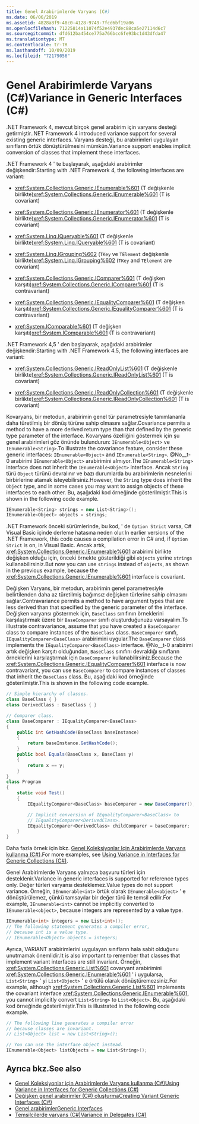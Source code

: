 ```yaml
---
title: Genel Arabirimlerde Varyans (C#)
ms.date: 06/06/2019
ms.assetid: 4828a8f9-48c0-4128-9749-7fcd6bf19a06
ms.openlocfilehash: 71225814a11074f52e4937dec88ca5e27114d6c7
ms.sourcegitcommit: dfd612ba454ce775a766bcc6fe93bc1d43dfda47
ms.translationtype: MT
ms.contentlocale: tr-TR
ms.lasthandoff: 10/09/2019
ms.locfileid: "72179056"
---
```

# <a name="variance-in-generic-interfaces-c"></a><span data-ttu-id="27e39-102">Genel Arabirimlerde Varyans (C#)</span><span class="sxs-lookup"><span data-stu-id="27e39-102">Variance in Generic Interfaces (C#)</span></span>

<span data-ttu-id="27e39-103">.NET Framework 4, mevcut birçok genel arabirim için varyans desteği getirmiştir.</span><span class="sxs-lookup"><span data-stu-id="27e39-103">.NET Framework 4 introduced variance support for several existing generic interfaces.</span></span> <span data-ttu-id="27e39-104">Varyans desteği, bu arabirimleri uygulayan sınıfların örtük dönüştürülmesini mümkün.</span><span class="sxs-lookup"><span data-stu-id="27e39-104">Variance support enables implicit conversion of classes that implement these interfaces.</span></span> 

<span data-ttu-id="27e39-105">.NET Framework 4 ' te başlayarak, aşağıdaki arabirimler değişkendir:</span><span class="sxs-lookup"><span data-stu-id="27e39-105">Starting with .NET Framework 4, the following interfaces are variant:</span></span>

- <span data-ttu-id="27e39-106"><xref:System.Collections.Generic.IEnumerable%601> (T değişkenle birlikte)</span><span class="sxs-lookup"><span data-stu-id="27e39-106"><xref:System.Collections.Generic.IEnumerable%601> (T is covariant)</span></span>

- <span data-ttu-id="27e39-107"><xref:System.Collections.Generic.IEnumerator%601> (T değişkenle birlikte)</span><span class="sxs-lookup"><span data-stu-id="27e39-107"><xref:System.Collections.Generic.IEnumerator%601> (T is covariant)</span></span>

- <span data-ttu-id="27e39-108"><xref:System.Linq.IQueryable%601> (T değişkenle birlikte)</span><span class="sxs-lookup"><span data-stu-id="27e39-108"><xref:System.Linq.IQueryable%601> (T is covariant)</span></span>

- <span data-ttu-id="27e39-109"><xref:System.Linq.IGrouping%602> (`TKey` ve `TElement` değişkenle birlikte)</span><span class="sxs-lookup"><span data-stu-id="27e39-109"><xref:System.Linq.IGrouping%602> (`TKey` and `TElement` are covariant)</span></span>

- <span data-ttu-id="27e39-110"><xref:System.Collections.Generic.IComparer%601> (T değişken karşıtı)</span><span class="sxs-lookup"><span data-stu-id="27e39-110"><xref:System.Collections.Generic.IComparer%601> (T is contravariant)</span></span>

- <span data-ttu-id="27e39-111"><xref:System.Collections.Generic.IEqualityComparer%601> (T değişken karşıtı)</span><span class="sxs-lookup"><span data-stu-id="27e39-111"><xref:System.Collections.Generic.IEqualityComparer%601> (T is contravariant)</span></span>

- <span data-ttu-id="27e39-112"><xref:System.IComparable%601> (T değişken karşıtı)</span><span class="sxs-lookup"><span data-stu-id="27e39-112"><xref:System.IComparable%601> (T is contravariant)</span></span>

<span data-ttu-id="27e39-113">.NET Framework 4,5 ' den başlayarak, aşağıdaki arabirimler değişkendir:</span><span class="sxs-lookup"><span data-stu-id="27e39-113">Starting with .NET Framework 4.5, the following interfaces are variant:</span></span>

- <span data-ttu-id="27e39-114"><xref:System.Collections.Generic.IReadOnlyList%601> (T değişkenle birlikte)</span><span class="sxs-lookup"><span data-stu-id="27e39-114"><xref:System.Collections.Generic.IReadOnlyList%601> (T is covariant)</span></span>

- <span data-ttu-id="27e39-115"><xref:System.Collections.Generic.IReadOnlyCollection%601> (T değişkenle birlikte)</span><span class="sxs-lookup"><span data-stu-id="27e39-115"><xref:System.Collections.Generic.IReadOnlyCollection%601> (T is covariant)</span></span>

<span data-ttu-id="27e39-116">Kovaryans, bir metodun, arabirimin genel tür parametresiyle tanımlananla daha türetilmiş bir dönüş türüne sahip olmasını sağlar.</span><span class="sxs-lookup"><span data-stu-id="27e39-116">Covariance permits a method to have a more derived return type than that defined by the generic type parameter of the interface.</span></span> <span data-ttu-id="27e39-117">Kovaryans özelliğini göstermek için şu genel arabirimleri göz önünde bulundurun: `IEnumerable<Object>` ve `IEnumerable<String>`.</span><span class="sxs-lookup"><span data-stu-id="27e39-117">To illustrate the covariance feature, consider these generic interfaces: `IEnumerable<Object>` and `IEnumerable<String>`.</span></span> <span data-ttu-id="27e39-118">@No__t-0 arabirimi `IEnumerable<Object>` arabirimini almıyor.</span><span class="sxs-lookup"><span data-stu-id="27e39-118">The `IEnumerable<String>` interface does not inherit the `IEnumerable<Object>` interface.</span></span> <span data-ttu-id="27e39-119">Ancak `String` türü `Object` türünü devralınır ve bazı durumlarda bu arabirimlerin nesnelerini birbirlerine atamak isteyebilirsiniz.</span><span class="sxs-lookup"><span data-stu-id="27e39-119">However, the `String` type does inherit the `Object` type, and in some cases you may want to assign objects of these interfaces to each other.</span></span> <span data-ttu-id="27e39-120">Bu, aşağıdaki kod örneğinde gösterilmiştir.</span><span class="sxs-lookup"><span data-stu-id="27e39-120">This is shown in the following code example.</span></span>

```csharp
IEnumerable<String> strings = new List<String>();
IEnumerable<Object> objects = strings;
```

<span data-ttu-id="27e39-121">.NET Framework önceki sürümlerinde, bu kod, ' de `Option Strict` varsa, C# Visual Basic içinde derleme hatasına neden olur.</span><span class="sxs-lookup"><span data-stu-id="27e39-121">In earlier versions of the .NET Framework, this code causes a compilation error in C# and, if `Option Strict` is on, in Visual Basic.</span></span> <span data-ttu-id="27e39-122">Ancak artık, <xref:System.Collections.Generic.IEnumerable%601> arabirimi birlikte değişken olduğu için, önceki örnekte gösterildiği gibi `objects` yerine `strings` kullanabilirsiniz.</span><span class="sxs-lookup"><span data-stu-id="27e39-122">But now you can use `strings` instead of `objects`, as shown in the previous example, because the <xref:System.Collections.Generic.IEnumerable%601> interface is covariant.</span></span>

<span data-ttu-id="27e39-123">Değişken Varyans, bir metodun, arabirimin genel parametresiyle belirtilenden daha az türetilmiş bağımsız değişken türlerine sahip olmasını sağlar.</span><span class="sxs-lookup"><span data-stu-id="27e39-123">Contravariance permits a method to have argument types that are less derived than that specified by the generic parameter of the interface.</span></span> <span data-ttu-id="27e39-124">Değişken varyansı göstermek için, `BaseClass` sınıfının örneklerini karşılaştırmak üzere bir `BaseComparer` sınıfı oluşturduğunuzu varsayalım.</span><span class="sxs-lookup"><span data-stu-id="27e39-124">To illustrate contravariance, assume that you have created a `BaseComparer` class to compare instances of the `BaseClass` class.</span></span> <span data-ttu-id="27e39-125">`BaseComparer` sınıfı, `IEqualityComparer<BaseClass>` arabirimini uygular.</span><span class="sxs-lookup"><span data-stu-id="27e39-125">The `BaseComparer` class implements the `IEqualityComparer<BaseClass>` interface.</span></span> <span data-ttu-id="27e39-126">@No__t-0 arabirimi artık değişken karşıtı olduğundan, `BaseClass` sınıfını devraldığı sınıfların örneklerini karşılaştırmak için `BaseComparer` kullanabilirsiniz.</span><span class="sxs-lookup"><span data-stu-id="27e39-126">Because the <xref:System.Collections.Generic.IEqualityComparer%601> interface is now contravariant, you can use `BaseComparer` to compare instances of classes that inherit the `BaseClass` class.</span></span> <span data-ttu-id="27e39-127">Bu, aşağıdaki kod örneğinde gösterilmiştir.</span><span class="sxs-lookup"><span data-stu-id="27e39-127">This is shown in the following code example.</span></span>

```csharp
// Simple hierarchy of classes.
class BaseClass { }
class DerivedClass : BaseClass { }

// Comparer class.
class BaseComparer : IEqualityComparer<BaseClass>
{
    public int GetHashCode(BaseClass baseInstance)
    {
        return baseInstance.GetHashCode();
    }
    public bool Equals(BaseClass x, BaseClass y)
    {
        return x == y;
    }
}
class Program
{
    static void Test()
    {
        IEqualityComparer<BaseClass> baseComparer = new BaseComparer();

        // Implicit conversion of IEqualityComparer<BaseClass> to
        // IEqualityComparer<DerivedClass>.
        IEqualityComparer<DerivedClass> childComparer = baseComparer;
    }
}
```

<span data-ttu-id="27e39-128">Daha fazla örnek için bkz. [Genel Koleksiyonlar Için Arabirimlerde Varyans kullanma (C#)](./using-variance-in-interfaces-for-generic-collections.md).</span><span class="sxs-lookup"><span data-stu-id="27e39-128">For more examples, see [Using Variance in Interfaces for Generic Collections (C#)](./using-variance-in-interfaces-for-generic-collections.md).</span></span>

<span data-ttu-id="27e39-129">Genel Arabirimlerde Varyans yalnızca başvuru türleri için desteklenir.</span><span class="sxs-lookup"><span data-stu-id="27e39-129">Variance in generic interfaces is supported for reference types only.</span></span> <span data-ttu-id="27e39-130">Değer türleri varyansı desteklemez.</span><span class="sxs-lookup"><span data-stu-id="27e39-130">Value types do not support variance.</span></span> <span data-ttu-id="27e39-131">Örneğin, `IEnumerable<int>` örtük olarak `IEnumerable<object>` ' e dönüştürülemez, çünkü tamsayılar bir değer türü ile temsil edilir.</span><span class="sxs-lookup"><span data-stu-id="27e39-131">For example, `IEnumerable<int>` cannot be implicitly converted to `IEnumerable<object>`, because integers are represented by a value type.</span></span>

```csharp
IEnumerable<int> integers = new List<int>();
// The following statement generates a compiler error,
// because int is a value type.
// IEnumerable<Object> objects = integers;
```

<span data-ttu-id="27e39-132">Ayrıca, VARIANT arabirimlerini uygulayan sınıfların hala sabit olduğunu unutmamak önemlidir.</span><span class="sxs-lookup"><span data-stu-id="27e39-132">It is also important to remember that classes that implement variant interfaces are still invariant.</span></span> <span data-ttu-id="27e39-133">Örneğin, <xref:System.Collections.Generic.List%601> covaryant arabirimini <xref:System.Collections.Generic.IEnumerable%601> ' i uygularsa, `List<String>` ' yi `List<Object>` ' e örtülü olarak dönüştüremezsiniz.</span><span class="sxs-lookup"><span data-stu-id="27e39-133">For example, although <xref:System.Collections.Generic.List%601> implements the covariant interface <xref:System.Collections.Generic.IEnumerable%601>, you cannot implicitly convert `List<String>` to `List<Object>`.</span></span> <span data-ttu-id="27e39-134">Bu, aşağıdaki kod örneğinde gösterilmiştir.</span><span class="sxs-lookup"><span data-stu-id="27e39-134">This is illustrated in the following code example.</span></span>

```csharp
// The following line generates a compiler error
// because classes are invariant.
// List<Object> list = new List<String>();

// You can use the interface object instead.
IEnumerable<Object> listObjects = new List<String>();
```

## <a name="see-also"></a><span data-ttu-id="27e39-135">Ayrıca bkz.</span><span class="sxs-lookup"><span data-stu-id="27e39-135">See also</span></span>

- [<span data-ttu-id="27e39-136">Genel Koleksiyonlar için Arabirimlerde Varyans kullanma (C#)</span><span class="sxs-lookup"><span data-stu-id="27e39-136">Using Variance in Interfaces for Generic Collections (C#)</span></span>](./using-variance-in-interfaces-for-generic-collections.md)
- [<span data-ttu-id="27e39-137">Değişken genel arabirimler (C#) oluşturma</span><span class="sxs-lookup"><span data-stu-id="27e39-137">Creating Variant Generic Interfaces (C#)</span></span>](./creating-variant-generic-interfaces.md)
- [<span data-ttu-id="27e39-138">Genel arabirimler</span><span class="sxs-lookup"><span data-stu-id="27e39-138">Generic Interfaces</span></span>](../../../../standard/generics/interfaces.md)
- [<span data-ttu-id="27e39-139">Temsilcilerde varyans (C#)</span><span class="sxs-lookup"><span data-stu-id="27e39-139">Variance in Delegates (C#)</span></span>](./variance-in-delegates.md)
